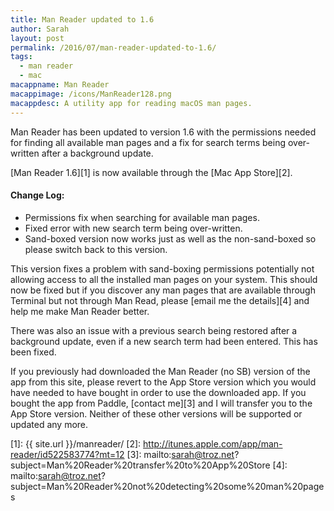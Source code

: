 ```yaml
---
title: Man Reader updated to 1.6
author: Sarah
layout: post
permalink: /2016/07/man-reader-updated-to-1.6/
tags:
  - man reader
  - mac
macappname: Man Reader
macappimage: /icons/ManReader128.png
macappdesc: A utility app for reading macOS man pages.
---
```


Man Reader has been updated to version 1.6 with the permissions needed for finding all available man pages and a fix for search terms being over-written after a background update.

[Man Reader 1.6][1] is now available through the [Mac App Store][2].

#### Change Log:

  * Permissions fix when searching for available man pages.
  * Fixed error with new search term being over-written.
  * Sand-boxed version now works just as well as the non-sand-boxed so please switch back to this version.

This version fixes a problem with sand-boxing permissions potentially not allowing access to all the installed man pages on your system. This should now be fixed but if you discover any man pages that are available through Terminal but not through Man Read, please [email me the details][4] and help me make Man Reader better.

There was also an issue with a previous search being restored after a background update, even if a new search term had been entered. This has been fixed.

If you previously had downloaded the Man Reader (no SB) version of the app from this site, please revert to the App Store version which you would have needed to have bought in order to use the downloaded app. If you bought the app from Paddle, [contact me][3] and I will transfer you to the App Store version. Neither of these other versions will be supported or updated any more.


 [1]: {{ site.url }}/manreader/
 [2]: http://itunes.apple.com/app/man-reader/id522583774?mt=12
 [3]: mailto:sarah@troz.net?subject=Man%20Reader%20transfer%20to%20App%20Store
 [4]: mailto:sarah@troz.net?subject=Man%20Reader%20not%20detecting%20some%20man%20pages
